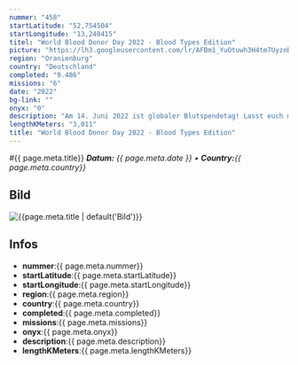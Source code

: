 ```yaml
---
nummer: "458"
startLatitude: "52,754504"
startLongitude: "13,248415"
titel: "World Blood Donor Day 2022 - Blood Types Edition"
picture: "https://lh3.googleusercontent.com/lr/AFBm1_YuOtuwh3H4tm7UyznBlO6HfpKqx5rYrL4S6mUqNV1wEgE2mPPM2RXT04oatwOzmlHEFvr0senQIKQf573lpM-QISh3puvkSWNqe0qrAmxhZxrhAAOLOyU2gGN1RgQML8YXFpgWqj6-idP0ps0uYahXih0rJIWsCJw3IFVjHs00A-I3blSG8WZn2aIICNrmMA49dULbv7uDaKmJscLTKjEHMSIGKZ1ENduxFrniD1th3NnxHzV4MK0t55PAbTovF2zcAOkHwjGyBci0z4HlnHxPq05812E3-4am43cYLFOjSA-N7LoAPSPwYCJqc-WiLK81qCgnHQ0FEDlNmycuZFftOjmbJ9ok94JODU3zfzIqoX-ZwCp21l3Ct7HB1N407gD8CUPkWkNUsy7mBVNWNOFQHI8gt-zq9XaHUgvB_s3TyK-I4e8J0lOH0abxhICK9UN2e-DIHQGVw2tdRMv5C02fhqA5MY-Qs_MZL3Sdzj5dHYUv8XJ3t4LWExvNXQU7LDyW0hlIVZDzvesR1nCEAiFrpRkAsmQVZ_h-v2ciAMZTodYvLaT-vcucj-6WIGhfI61CrYVBai_DS9LseJowg-6oeysaqUhOudEWtF-yE8Xrcv2NA94iV9QRluuN3ASnRZs3r785ELKlcOb50HFYirZkDbQgkZZeOcSe73lZ8BUtUpxRB1pNeWZGS29zL6aw4fxt0ATtqrJN9YDcfbdxz96cuTTP69oeWdFxvqiAuOnTnIQcak2HYTgjtrzYCda3UQQM-LG2Ye4Kqa-S_LY32ddCA_jGmkYT2bceux8Q5Pk3EL-o3bLhuVb1w7OzGWPtCvyN8xH5F0BiOb7UbazD3nVJMI40Q_Vntdu_oD5mMT291D7TW0-EsNAbqiax6P0I5pwXmMG6"
region: "Oranienburg"
country: "Deutschland"
completed: "9.486"
missions: "6"
date: "2022"
bg-link: ""
onyx: "0"
description: "Am 14. Juni 2022 ist globaler Blutspendetag! Lasst euch mit diesem Banner durch Oranienburg zum Blutspendezentrum leiten. Beachtet, dass ihr euch für eine Blutspende vorher anmelden müsst!"
lengthKMeters: "3,011"
title: "World Blood Donor Day 2022 - Blood Types Edition"
---
```


#{{ page.meta.title}}
_**Datum:** {{ page.meta.date }} • **Country:**{{ page.meta.country}}_

## Bild
![{{page.meta.title | default('Bild')}}]({{page.meta.picture}})

## Infos
- **nummer**:{{ page.meta.nummer}}
- **startLatitude**:{{ page.meta.startLatitude}}
- **startLongitude**:{{ page.meta.startLongitude}}
- **region**:{{ page.meta.region}}
- **country**:{{ page.meta.country}}
- **completed**:{{ page.meta.completed}}
- **missions**:{{ page.meta.missions}}
- **onyx**:{{ page.meta.onyx}}
- **description**:{{ page.meta.description}}
- **lengthKMeters**:{{ page.meta.lengthKMeters}}

